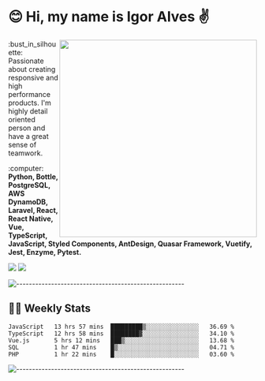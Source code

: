 # :blush: Hi, my name is Igor Alves :v:

<img src="https://github-readme-stats.vercel.app/api?username=iguit0&show_icons=true&count_private=true&theme=onedark" min-width="400px" max-width="400px" width="400px" align="right" />

<p align="left"> 
  :bust_in_silhouette: Passionate about creating responsive and high performance products.
  I'm highly detail oriented person and have a great sense of teamwork.
</p>

<p align="left">
  :computer: <strong>Python, Bottle, PostgreSQL, AWS DynamoDB, Laravel, React, React Native, Vue, TypeScript, JavaScript, Styled Components, AntDesign, Quasar Framework, Vuetify, Jest, Enzyme, Pytest.</strong>
</p>

<p align="left">
  <a href="https://www.linkedin.com/in/igor-lucio-alves" target="_blank" rel="noopener noreferrer" alt="Linkedin">
  <img src="https://img.shields.io/badge/LinkedIn-0077B5?style=for-the-badge&logo=linkedin&logoColor=white" /></a>

  <a href="https://t.me/iguit0" target="_blank" rel="noopener noreferrer" alt="Telegram">
  <img src="https://img.shields.io/badge/Telegram-2CA5E0?style=for-the-badge&logo=telegram&logoColor=white" /></a>
</p>

![-----------------------------------------------------](https://raw.githubusercontent.com/andreasbm/readme/master/assets/lines/aqua.png)

## :man_technologist: Weekly Stats
<!--START_SECTION:waka-->
```text
JavaScript   13 hrs 57 mins  █████████▒░░░░░░░░░░░░░░░   36.69 % 
TypeScript   12 hrs 58 mins  ████████▓░░░░░░░░░░░░░░░░   34.10 % 
Vue.js       5 hrs 12 mins   ███▒░░░░░░░░░░░░░░░░░░░░░   13.68 % 
SQL          1 hr 47 mins    █▒░░░░░░░░░░░░░░░░░░░░░░░   04.71 % 
PHP          1 hr 22 mins    █░░░░░░░░░░░░░░░░░░░░░░░░   03.60 % 
```
<!--END_SECTION:waka-->
![-----------------------------------------------------](https://raw.githubusercontent.com/andreasbm/readme/master/assets/lines/aqua.png)

